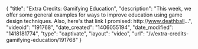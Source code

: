 {
    "title": "Extra Credits: Gamifying Education",
    "description": "This week, we offer some general examples for ways to improve education using game design techniques. Also, here's that link I promised: http:\/\/www.deathball...",
    "videoid": "191768",
    "date_created": "1406055194",
    "date_modified": "1418181774",
    "type": "captivate",
    "layout": "video",
    "url": "\/v\/extra-credits-gamifying-education\/191768"
}